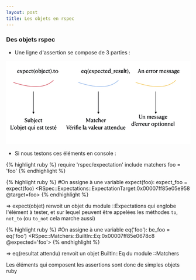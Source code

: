 ```yaml
---
layout: post
title: Les objets en rspec
---
```

### Des objets rspec 

- Une ligne d'assertion se compose de 3 parties : 

![alt text](../assets/images/rspec.jpeg)


- Si nous testons ces éléments en console : 

{% highlight ruby %}
require 'rspec/expectation'
include matchers 
foo = 'foo'
{% endhighlight %}

{% highlight ruby %}
#On assigne à une variable expect(foo):
expect_foo = expect(foo)
<RSpec::Expectations::ExpectationTarget:0x00007ff85e05e958 @target=foo>
{% endhighlight %}

=> expect(objet) renvoit un objet du module ::Expectations qui englobe l'élément à tester, et sur lequel peuvent être appelées les méthodes `to`, `not_to` (ou `to_not` cela marche aussi) 


{% highlight ruby %}
#On assigne à une variable eq('foo'):
be_foo = eq('foo')
<RSpec::Matchers::BuiltIn::Eq:0x00007ff85e0678c8 @expected='foo'>
{% endhighlight %}

=> eq(resultat attendu) renvoit un objet BuiltIn::Eq du module ::Matchers

Les éléments qui composent les assertions sont donc de simples objets ruby





